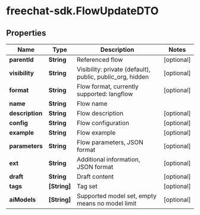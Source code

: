# freechat-sdk.FlowUpdateDTO

## Properties

Name | Type | Description | Notes
------------ | ------------- | ------------- | -------------
**parentId** | **String** | Referenced flow | [optional] 
**visibility** | **String** | Visibility: private (default), public, public_org, hidden | [optional] 
**format** | **String** | Flow format, currently supported: langflow | [optional] 
**name** | **String** | Flow name | 
**description** | **String** | Flow description | [optional] 
**config** | **String** | Flow configuration | [optional] 
**example** | **String** | Flow example | [optional] 
**parameters** | **String** | Flow parameters, JSON format | [optional] 
**ext** | **String** | Additional information, JSON format | [optional] 
**draft** | **String** | Draft content | [optional] 
**tags** | **[String]** | Tag set | [optional] 
**aiModels** | **[String]** | Supported model set, empty means no model limit | [optional] 


